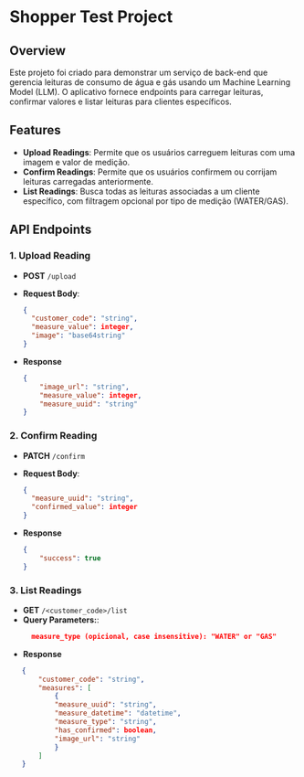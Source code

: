 # Shopper Test Project

## Overview

Este projeto foi criado para demonstrar um serviço de back-end que gerencia leituras de consumo de água e gás usando um Machine Learning Model (LLM). O aplicativo fornece endpoints para carregar leituras, confirmar valores e listar leituras para clientes específicos.

## Features

- **Upload Readings**: Permite que os usuários carreguem leituras com uma imagem e valor de medição.
- **Confirm Readings**: Permite que os usuários confirmem ou corrijam leituras carregadas anteriormente.
- **List Readings**: Busca todas as leituras associadas a um cliente específico, com filtragem opcional por tipo de medição (WATER/GAS).

## API Endpoints

### 1. Upload Reading
- **POST** `/upload`
- **Request Body**:
  ```json
  {
    "customer_code": "string",
    "measure_value": integer,
    "image": "base64string"
  }
  ```

- **Response** 
    ```json
    {
        "image_url": "string",
        "measure_value": integer,
        "measure_uuid": "string"
    }
    ```


### 2. Confirm  Reading
- **PATCH** `/confirm`
- **Request Body**:
  ```json
  {
    "measure_uuid": "string",
    "confirmed_value": integer
  }
  ```

- **Response** 
    ```json
    {
        "success": true
    }
    ```


### 3.  List Readings
- **GET** `/<customer_code>/list`
- **Query Parameters:**:
  ```json
    measure_type (opicional, case insensitive): "WATER" or "GAS"
    ```
- **Response** 
 ```json
    {
        "customer_code": "string",
        "measures": [
            {
            "measure_uuid": "string",
            "measure_datetime": "datetime",
            "measure_type": "string",
            "has_confirmed": boolean,
            "image_url": "string"
            }
        ]
    }
```
